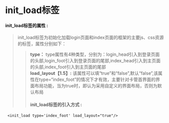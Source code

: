 # init\_load**标签**

#### init\_load**标签的属性 :**

> init\_load标签为初始化加载login页面和index页面的框架的主要js、css资源的标签，属性分别如下：
>
> > **type：** type属性有4种类型，分别为：login\_head引入到登录页面的头部,login\_foot引入到登录页面的尾部,index\_head引入到主页面的头部,index\_foot引入到主页面的尾部  
> > **load\_layout【1.5】:** 该属性可以填“true”和“false”,默认“false”,该属性在type=“index\_foot”的情况下才有效，主要针对卡管首界面的界面布局功能，当为true时，即认为采用自定义的界面布局，否则为默认布局
> >
> > #### init\_load标签的引入方式 :

```
 <init_load type='index_foot' load_layout="true"/>
```



